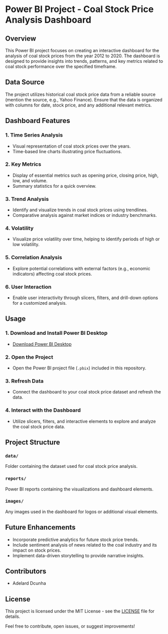 # Power BI Project - Coal Stock Price Analysis Dashboard

## Overview
This Power BI project focuses on creating an interactive dashboard for the analysis of coal stock prices from the year 2012 to 2020. The dashboard is designed to provide insights into trends, patterns, and key metrics related to coal stock performance over the specified timeframe.

## Data Source
The project utilizes historical coal stock price data from a reliable source (mention the source, e.g., Yahoo Finance). Ensure that the data is organized with columns for date, stock price, and any additional relevant metrics.

## Dashboard Features

### 1. **Time Series Analysis**
   - Visual representation of coal stock prices over the years.
   - Time-based line charts illustrating price fluctuations.

### 2. **Key Metrics**
   - Display of essential metrics such as opening price, closing price, high, low, and volume.
   - Summary statistics for a quick overview.

### 3. **Trend Analysis**
   - Identify and visualize trends in coal stock prices using trendlines.
   - Comparative analysis against market indices or industry benchmarks.

### 4. **Volatility**
   - Visualize price volatility over time, helping to identify periods of high or low volatility.

### 5. **Correlation Analysis**
   - Explore potential correlations with external factors (e.g., economic indicators) affecting coal stock prices.

### 6. **User Interaction**
   - Enable user interactivity through slicers, filters, and drill-down options for a customized analysis.

## Usage

### 1. **Download and Install Power BI Desktop**
   - [Download Power BI Desktop](https://powerbi.microsoft.com/desktop/)

### 2. **Open the Project**
   - Open the Power BI project file (`.pbix`) included in this repository.

### 3. **Refresh Data**
   - Connect the dashboard to your coal stock price dataset and refresh the data.

### 4. **Interact with the Dashboard**
   - Utilize slicers, filters, and interactive elements to explore and analyze the coal stock price data.

## Project Structure

### `data/`
Folder containing the dataset used for coal stock price analysis.

### `reports/`
Power BI reports containing the visualizations and dashboard elements.

### `images/`
Any images used in the dashboard for logos or additional visual elements.

## Future Enhancements
- Incorporate predictive analytics for future stock price trends.
- Include sentiment analysis of news related to the coal industry and its impact on stock prices.
- Implement data-driven storytelling to provide narrative insights.

## Contributors
- Adelard Dcunha

## License
This project is licensed under the MIT License - see the [LICENSE](LICENSE) file for details.

Feel free to contribute, open issues, or suggest improvements!